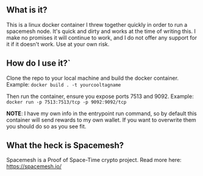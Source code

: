 ## What is it?

This is a linux docker container I threw together quickly in order to run a spacemesh node. It's quick and dirty and works at the time of writing this. I make no promises it will continue to work, and I do not offer any support for it if it doesn't work. Use at your own risk.

## How do I use it?`

Clone the repo to your local machine and build the docker container. 
Example: `docker build . -t yourcooltagname`

Then run the container, ensure you expose ports 7513 and 9092. 
Example: `docker run -p 7513:7513/tcp -p 9092:9092/tcp`

**NOTE**: I have my own info in the entrypoint run command, so by default this container will send rewards to my own wallet. If you want to overwrite them you should do so as you see fit.

## What the heck is Spacemesh?

Spacemesh is a Proof of Space-Time crypto project. Read more here: https://spacemesh.io/